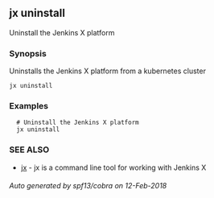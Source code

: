 ## jx uninstall

Uninstall the Jenkins X platform

### Synopsis


Uninstalls the Jenkins X platform from a kubernetes cluster

```
jx uninstall
```

### Examples

```
  # Uninstall the Jenkins X platform
  jx uninstall
```

### SEE ALSO
* [jx](jx.md)	 - jx is a command line tool for working with Jenkins X

###### Auto generated by spf13/cobra on 12-Feb-2018
